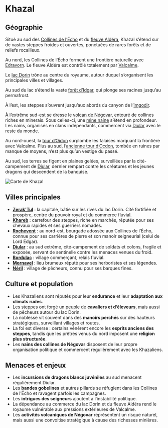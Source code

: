 # Khazal

## Géographie

Situé au sud des [Collines de l’Écho](../lieux/colline-echo.md) et du [fleuve Aldéra](../fleuves/aldera.md), Khazal s’étend sur de vastes steppes froides et ouvertes, ponctuées de rares forêts et de reliefs rocailleux.  

Au nord, les Collines de l’Écho forment une frontière naturelle avec [Edravorn](../royaumes/edravorn.md). Le fleuve Aldéra est contrôlé totalement par [Valcalme](../royaumes/valcalme.md).  

Le [lac Dorin](../lieux/lac_dorin.md) trône au centre du royaume, autour duquel s’organisent les principales villes et villages.  

Au sud du lac s’étend la vaste [forêt d’Idgar](../lieux/foret-idgar.md), qui plonge ses racines jusqu’au permafrost.  

À l’est, les steppes s’ouvrent jusqu’aux abords du canyon de l’[Imgodir](../fleuves/imgodir.md).  

À l’extrême sud-est se dresse le [volcan de Négovar](../lieux/negovar.md), entouré de collines riches en minerais. Sous celles-ci, une [mine naine](../lieux/mine-naine.md) s’étend en profondeur. Les nains, organisés en clans indépendants, commercent via [Diular](../villes/diular.md) avec le reste du monde.  

Au nord-ouest, la [tour d’Oïdon](../lieux/tour-oidon.md) surplombe les falaises marquant la frontière avec Valcalme. Plus au sud, l’[ancienne tour d’Ocdon](../lieux/tour-ocdon.md), tombée en ruines par manque de moyens, n’est plus qu’un vestige du passé.  

Au sud, les terres se figent en plaines gelées, surveillées par la cité-campement de [Diular](../villes/diular.md), dernier rempart contre les créatures et les jeunes dragons qui descendent de la banquise.

![Carte de Khazal](../../images/Khazal.jpg)


## Villes principales

- **[Zerak'Tul](../villes/zeraktul.md)** : la capitale, bâtie sur les rives du lac Dorin. Cité fortifiée et prospère, centre du pouvoir royal et du commerce fluvial.  
- **[Khareb](../villes/khareb.md)** : carrefour des steppes, riche en marchés, réputée pour ses chevaux rapides et ses guerriers nomades.  
- **[Rochevent](../villes/rochevent.md)** : au nord-est, bourgade adossée aux Collines de l’Écho, connue pour ses carrières de pierre et son manoir seigneurial (celui de Lord Edgar).  
- **[Diular](../villes/diular.md)** : au sud extrême, cité-campement de soldats et colons, fragile et exposée, servant de sentinelle contre les menaces venues du froid.  
- **[Bordulac](../villes/bordulac.md)** : village commerçant, relais fluvial.  
- **[Mornavel](../villes/mornavel.md)** : lieu brumeux réputé pour ses herboristes et ses légendes.  
- **[Néril](../villes/neril.md)** : village de pêcheurs, connu pour ses barques fines.  



## Culture et population

- Les Khazaliens sont réputés pour leur **endurance** et leur **adaptation aux climats rudes**.  
- Les steppes ont forgé un peuple de **cavaliers et d’éleveurs**, mais aussi de pêcheurs autour du lac Dorin.  
- La noblesse vit souvent dans des **manoirs perchés** sur des hauteurs stratégiques, surveillant villages et routes.  
- La foi est diverse : certains vénèrent encore les **esprits anciens des steppes**, tandis que les prêtres venus du nord imposent une **religion plus structurée**.  
- Les **nains des collines de Négovar** disposent de leur propre organisation politique et commercent régulièrement avec les Khazaliens.  



## Menaces et enjeux

- Les **incursions de dragons blancs juvéniles** au sud menacent régulièrement Diular.  
- Les **bandes gobelines** et autres pillards se réfugient dans les Collines de l’Écho et ravagent parfois les campagnes.  
- Les **intrigues des seigneurs** ajoutent à l’instabilité politique.  
- La dépendance au commerce du lac Dorin et du fleuve Aldéra rend le royaume vulnérable aux pressions extérieures de Valcalme.  
- Les **activités volcaniques de Négovar** représentent un risque naturel, mais aussi une convoitise stratégique à cause des richesses minières.  
